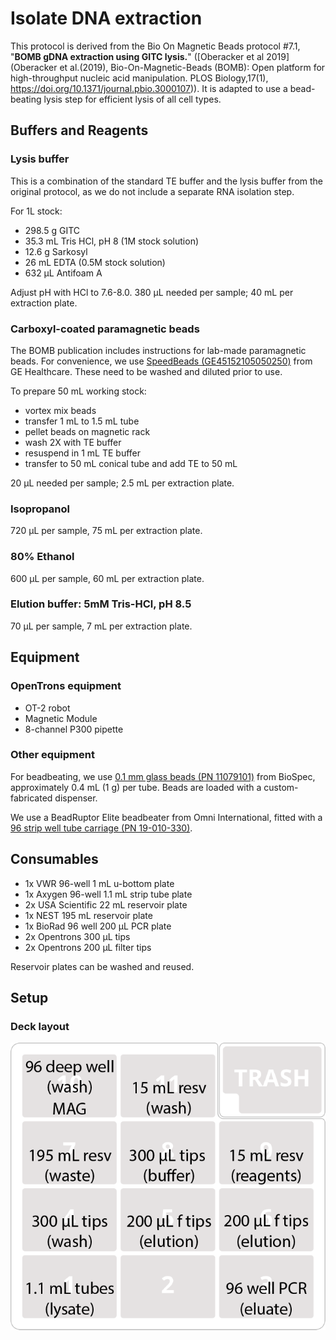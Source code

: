 # Isolate DNA extraction

This protocol is derived from the Bio On Magnetic Beads protocol #7.1, "**BOMB gDNA extraction using GITC lysis.**" ([Oberacker et al 2019](Oberacker et al.(2019), Bio-On-Magnetic-Beads (BOMB): Open platform for high-throughput nucleic acid manipulation. PLOS Biology,17(1), https://doi.org/10.1371/journal.pbio.3000107)). It is adapted to use a bead-beating lysis step for efficient lysis of all cell types. 


## Buffers and Reagents

### Lysis buffer
This is a combination of the standard TE buffer and the lysis buffer from the original protocol, as we do not include a separate RNA isolation step. 

For 1L stock:

 - 298.5 g GITC
 - 35.3 mL Tris HCl, pH 8 (1M stock solution)
 - 12.6 g Sarkosyl
 - 26 mL EDTA (0.5M stock solution)
 - 632 µL Antifoam A

Adjust pH with HCl to 7.6-8.0. 380 µL needed per sample; 40 mL per extraction plate.
 
 
### Carboxyl-coated paramagnetic beads

The BOMB publication includes instructions for lab-made paramagnetic beads. For convenience, we use [SpeedBeads (GE45152105050250)](https://www.sigmaaldrich.com/catalog/product/sigma/ge45152105050250?lang=en&region=US) from GE Healthcare. These need to be washed and diluted prior to use.

To prepare 50 mL working stock:

- vortex mix beads
- transfer 1 mL to 1.5 mL tube
- pellet beads on magnetic rack
- wash 2X with TE buffer
- resuspend in 1 mL TE buffer
- transfer to 50 mL conical tube and add TE to 50 mL

20 µL needed per sample; 2.5 mL per extraction plate.


### Isopropanol

720 µL per sample, 75 mL per extraction plate.

### 80% Ethanol

600 µL per sample, 60 mL per extraction plate.

### Elution buffer: 5mM Tris-HCl, pH 8.5

70 µL per sample, 7 mL per extraction plate.


## Equipment
### OpenTrons equipment

- OT-2 robot
- Magnetic Module
- 8-channel P300 pipette


### Other equipment

For beadbeating, we use [0.1 mm glass beads (PN 11079101)](https://biospec.com/product/glass-beads) from BioSpec, approximately 0.4 mL (1 g) per tube. Beads are loaded with a custom-fabricated dispenser. 

We use a BeadRuptor Elite beadbeater from Omni International, fitted with a [96 strip well tube carriage (PN 19-010-330)](https://www.omni-inc.com/96-strip-well-tube-carriage.html).


## Consumables

- 1x VWR 96-well 1 mL u-bottom plate
- 1x Axygen 96-well 1.1 mL strip tube plate
- 2x USA Scientific 22 mL reservoir plate
- 1x NEST 195 mL reservoir plate
- 1x BioRad 96 well 200 µL PCR plate
- 2x Opentrons 300 µL tips
- 2x Opentrons 200 µL filter tips

Reservoir plates can be washed and reused. 

## Setup

### Deck layout

![isolate extraction deck layout](./deckmap_isolate_extraction.png)
